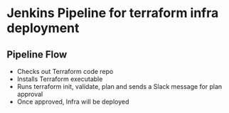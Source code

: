 # Jenkins Pipeline for terraform infra deployment

## Pipeline Flow

- Checks out Terraform code repo
- Installs Terraform executable
- Runs terraform init, validate, plan and sends a Slack message for plan approval
- Once approved, Infra will be deployed
